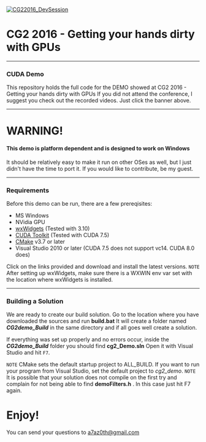 [![CG22016_DevSession](http://i.imgur.com/WGjqrAz.jpg)](http://cg2.chaosgroup.com/conf2016)
# CG2 2016 - Getting your hands dirty with GPUs
___
### CUDA Demo
This repository holds the full code for the DEMO showed at CG2 2016 - Getting your hands dirty with GPUs
If you did not attend the conference, I suggest you check out the recorded videos. Just click the banner above.

___
# WARNING!
#### This demo is platform dependent and is designed to work on Windows
It should be relatively easy to make it run on other OSes as well, but I just didn't have the time to port it.
If you would like to contribute, be my guest.
___
### Requirements

Before this demo can be run, there are a few prereqisites:
 - MS Windows
 - NVidia GPU
 - [wxWidgets] (Tested with 3.10)
 - [CUDA Toolkit] (Tested with CUDA 7.5)
 - [CMake] v3.7 or later
 - Visual Studio 2010 or later (CUDA 7.5 does not support vc14. CUDA 8.0 does)

Click on the links provided and download and install the latest versions.
`NOTE` After setting up wxWidgets, make sure there is a WXWIN env var set with the location where wxWidgets is installed.
 
---
### Building a Solution

We are ready to create our build solution.
Go to the location where you have downloaded the sources and run **build.bat**
It will create a folder named ***CG2demo_Build*** in the same directory and if all goes well create a solution.

If everything was set up properly and no errors occur, inside the ***CG2demo_Build*** folder you should find **cg2_Demo.sln**
Open it with Visual Studio and hit `F7`.

`NOTE` CMake sets the default startup project to ALL_BUILD. If you want to run your program from Visual Studio, set the default project to *cg2_demo*.
`NOTE` It is possible that your solution does not compile on the first try and complain for not being able to find **demoFilters.h** . In this case just hit F7 again.
# Enjoy!

You can send your questions to a7az0th@gmail.com

[//]: # (These are reference links used in the body of this note and get stripped out when the markdown processor does its job. There is no need to format nicely because it shouldn't be seen. Thanks SO - http://stackoverflow.com/questions/4823468/store-comments-in-markdown-syntax)
   [wxwidgets]: <http://www.wxwidgets.org/>
   [cuda toolkit]: <https://developer.nvidia.com/cuda-downloads>
   [cmake]: <https://cmake.org/>